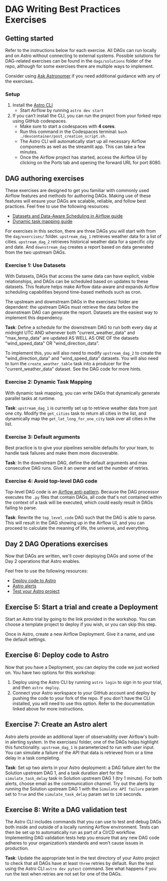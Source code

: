 # DAG Writing Best Practices Exercises

## Getting started
Refer to the instructions below for each exercise. All DAGs can run locally and on Astro without connecting to external systems. Possible solutions for DAG-related exercises can be found in the `dags/solutions` folder of the repo, although for some exercises there are multiple ways to implement.

Consider using [Ask Astronomer](ask.astronomer.io) if you need additional guidance with any of the exercises.

### Setup
1. Install the [Astro CLI](https://www.astronomer.io/docs/astro/cli/install-cli)
    - Start Airflow by running `astro dev start`
2. If you can’t install the CLI, you can run the project from your forked repo using GitHub codespaces.
    - Make sure to start a codespaces with **4 cores**.
    - Run this command in the Codespaces terminal: `bash ./devcontainer/post_creation_script.sh.`
    - The Astro CLI will automatically start up all necessary Airflow components as well as the streamlit app. This can take a few minutes.
    - Once the Airflow project has started, access the Airflow UI by clicking on the Ports tab and opening the forward URL for port 8080.

## DAG authoring exercises
These exercises are designed to get you familiar with commonly used Airflow features and methods for authoring DAGs. Making use of these features will ensure your DAGs are scalable, reliable, and follow best practices. Feel free to use the following resources:

- [Datasets and Data-Aware Scheduling in Airflow guide](https://www.astronomer.io/guides/airflow-datasets/)
- [Dynamic task mapping guide](https://www.astronomer.io/docs/learn/dynamic-tasks)

For exercises in this section, there are three DAGs you will start with from the `dag/exercises/` folder. `upstream_dag_1` retrieves weather data for a list of cities. `upstream_dag_2` retrieves historical weather data for a specific city and date. And `downstream_dag` creates a report based on data generated from the two upstream DAGs. 

### Exercise 1: Use Datasets
With Datasets, DAGs that access the same data can have explicit, visible relationships, and DAGs can be scheduled based on updates to these datasets. This feature helps make Airflow data-aware and expands Airflow scheduling capabilities beyond time-based methods such as cron.

The upstream and downstream DAGs in the exercises/ folder are dependent: the upstream DAGs must retrieve the data before the downstream DAG can generate the report. Datasets are the easiest way to implement this dependency.

**Task**: Define a schedule for the downstream DAG to run both every day at midnight UTC AND whenever both "current_weather_data" and "max_temp_data" are updated AS WELL AS ONE OF the datasets "wind_speed_data" OR "wind_direction_data".

To implement this, you will also need to modify `upstream_dag_2` to create the "wind_direction_data" and "wind_speed_data" datasets. You will also need to turn the `create_weather_table` task into a producer for the "current_weather_data" dataset. See the DAG code for more hints.

### Exercise 2: Dynamic Task Mapping
With dynamic task mapping, you can write DAGs that dynamically generate parallel tasks at runtime.

**Task**:  `upstream_dag_1` is currently set up to retrieve weather data from just one city. Modify the `get_cities` task to return all cities in the list, and dynamically map the `get_lat_long_for_one_city` task over all cities in the list.

### Exercise 3: Default arguments
Best practice is to give your pipelines sensible defaults for your team, to handle task failures and make them more discoverable.

**Task**:  In the downstream DAG, define the default arguments and max consecutive DAG runs. Give it an owner and set the number of retries.

### Exercise 4: Avoid top-level DAG code
Top-level DAG code is an [Airflow anti-pattern](https://www.astronomer.io/docs/learn/dag-best-practices#avoid-top-level-code-in-your-dag-file). Because the DAG processor executes the `.py` files that contain DAGs, all code that's not contained within the context of a task will be executed, which could easily result in DAGs failing to parse.

**Task**: Rewrite the `top_level_code` DAG such that the DAG is able to parse. This will result in the DAG showing up in the Airflow UI, and you can proceed to calculate the meaning of life, the universe, and everything.

## Day 2 DAG Operations exercises
Now that DAGs are written, we'll cover deploying DAGs and some of the Day 2 operations that Astro enables.

Feel free to use the following resources:

- [Deploy code to Astro](https://www.astronomer.io/docs/astro/deploy-code)
- [Astro alerts](https://docs.astronomer.io/astro/alerts)
- [Test your Astro project](https://www.astronomer.io/docs/astro/cli/test-your-astro-project-locally)

## Exercise 5: Start a trial and create a Deployment

Start an Astro trial by going to the link provided in the workshop. You can choose a template project to deploy if you wish, or you can skip this step.

Once in Astro, create a new Airflow Deployment. Give it a name, and use the default settings.

## Exercise 6: Deploy code to Astro 

Now that you have a Deployment, you can deploy the code we just worked on. You have two options for this workshop:

1. Deploy using the Astro CLI by running `astro login` to sign in to your trial, and then `astro deploy`.
2. Connect your Astro workspace to your GitHub account and deploy by pushing the code to your fork of the repo. If you don't have the CLI installed, you will need to use this option. Refer to the documentation linked above for more instructions.

## Exercise 7: Create an Astro alert
Astro alerts provide an additional layer of observability over Airflow's built-in alerting system. In the exercises/ folder, one of the DAGs helps highlight this functionality. `upstream_dag_1` is parameterized to run with user input. You can simulate a failure of the API that data is retrieved from or a time delay in a task completing.

**Task**: Set up two alerts in your Astro deployment: a DAG failure alert for the Solution upstream DAG 1, and a task duration alert for the `simulate_task_delay` task in Solution upstream DAG 1 (try 1 minute). For both alerts, choose email as the communication channel. Try out the alerts by running the Solution upstream DAG 1 with the `Simulate API failure` param set to `True` and the `simulate_task_delay` param set to `120` seconds.

## Exercise 8: Write a DAG validation test
The Astro CLI includes commands that you can use to test and debug DAGs both inside and outside of a locally running Airflow environment. Tests can then be set up to automatically run as part of a CI/CD workflow. Implementing DAG validation tests help you ensure that any new DAG code adheres to your organization’s standards and won’t cause issues in production.

**Task**: Update the appropriate test in the test directory of your Astro project to check that all DAGs have at least `three` retries by default. Run the test using the Astro CLI `astro dev pytest` command. See what happens if you run the test when retries are not set for one of the DAGs.
